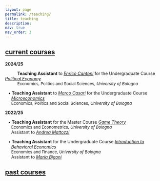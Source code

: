 ```yaml
---
layout: page
permalink: /teaching/
title: teaching
description:
nav: true
nav_order: 3
---
```


<!-- Current Course -->
<div class="projects">
  <a id="current-courses" href="javascript:void(0);" onclick="toggleVisibility('current-courses-content')">
    <h2 class="category"> current courses </h2>
  </a>
</div>

<!-- Show current courses by default -->
<div id="current-courses-content" style="display: block;">
  <p><b>2024/25</b></p>
    
  <p> <span style="margin-left: 10px; color: var(--global-theme-color);"><i class="fa-solid fa-chalkboard-user"></i></span>
    <span style="padding-left: 30px;"><b>Teaching Assistant</b> to <a href='https://www.unibo.it/sitoweb/enrico.cantoni'><i>Enrico Cantoni</i></a> for the Undergraduate Course <a href='https://www.unibo.it/it/studiare/dottorati-master-specializzazioni-e-altra-formazione/insegnamenti/insegnamento/2024/468855'><i>Political Economy</i></a></span>
    <br>
  <span style="font-size:10pt;"><i class="fa-solid fa-building-columns" style="color: var(--global-theme-color); margin-left: 10px;"></i>
    <span style="padding-left: 30px;">Economics, Politics and Social Sciences, <i> University of Bologna </i></span></span>
  </p>
  
  <p style="padding-left: 20px;"> <span style="margin-left: -10px; color: var(--global-theme-color);">•</span>
    <b>Teaching Assistant</b> to <a href='https://www.unibo.it/sitoweb/marco.casari'><i>Marco Casari</i></a> for the Undergraduate Course <a href='https://www.unibo.it/it/studiare/dottorati-master-specializzazioni-e-altra-formazione/insegnamenti/insegnamento/2024/502710'><i>Microeconomics</i></a>
    <br>
  <span style="font-size:10pt;">Economics, Politics and Social Sciences, <i> University of Bologna </i></span>
  </p>
  
  <p><b>2022/25</b></p>
  
  <p style="padding-left: 20px;"> <span style="margin-left: -10px; color: var(--global-theme-color);">•</span> <b>Teaching Assistant</b> for the Master Course <a href='https://www.unibo.it/it/studiare/dottorati-master-specializzazioni-e-altra-formazione/insegnamenti/insegnamento/2024/491971'><i>Game Theory</i></a> <br> <span style="font-size:10pt;">Economics and Econometrics, <i> University of Bologna </i></span> <br> Assistant to <a href='https://www.unibo.it/sitoweb/andrea.mattozzi'><i>Andrea Mattozzi</i></a> </p>
  
  <p style="padding-left: 20px;"> <span style="margin-left: -10px; color: var(--global-theme-color);">•</span> <b>Teaching Assistant</b> for the Undergraduate Course <a href='https://www.unibo.it/it/studiare/dottorati-master-specializzazioni-e-altra-formazione/insegnamenti/insegnamento/2024/467276'><i>Introduction to Behavioral Economics</i></a> <br> <span style="font-size:10pt;">Economics and Finance, <i> University of Bologna </i></span> <br> Assistant to <a href='https://www.unibo.it/sitoweb/maria.bigoni'><i>Maria Bigoni</i></a> </p>

</div>
<!-- end -->

<!-- Past Courses -->
<div class="projects">
  <a id="past-courses" href="javascript:void(0);" onclick="toggleVisibility('past-courses-content')">
    <h2 class="category"> past courses </h2>
  </a>
</div>

<!-- Hide past courses by default -->
<div id="past-courses-content" style="display: none;">
  
  <!-- 2022/24 -->
  <p><b>2022/24</b></p>
  
  <p style="padding-left: 20px;"> <span style="margin-left: -10px; color: var(--global-theme-color);">•</span> <b>Teaching Assistant</b> for the Undergraduate Course <a href='https://www.unibo.it/it/studiare/dottorati-master-specializzazioni-e-altra-formazione/insegnamenti/insegnamento/2023/422038'><i>Globalization: Trade, Migrations and Multinationals</i></a> <br> <span style="font-size:10pt;">Economics and Finance, <i> University of Bologna </i></span> <br> Assistant to <a href='https://www.unibo.it/sitoweb/giovanni.prarolo'><i>Giovanni Prarolo</i></a> and <a href='https://www.unibo.it/sitoweb/rohit.ticku'><i>Rohit Ticku</i></a> </p>
  <!-- end -->
  
  <!-- 2021/22 -->
  <p><b>2021/22</b></p>
  
  <p style="padding-left: 20px;"> <span style="margin-left: -10px; color: var(--global-theme-color);">•</span> <b>Teaching Assistant</b> for the Master Course <a href='https://www.unibo.it/it/studiare/dottorati-master-specializzazioni-e-altra-formazione/insegnamenti/insegnamento/2021/413556'><i>Competion Economics and Policy</i></a> <br> <span style="font-size:10pt;">Economics and Management, <i> Forlì Campus, University of Bologna </i></span> <br> Assistant to <a href='https://www.unibo.it/sitoweb/francesca.barigozzi'><i>Francesca Barigozzi</i></a> </p>
  
  <p style="padding-left: 20px;"> <span style="margin-left: -10px; color: var(--global-theme-color);">•</span> <b>Teaching Assistant</b> for the Undergraduate Course <a href='https://www.unibo.it/it/studiare/dottorati-master-specializzazioni-e-altra-formazione/insegnamenti/insegnamento/2021/413375'><i>Microeconomics</i></a> <br> <span style="font-size:10pt;">Economics and Business, <i> Forlì Campus, University of Bologna </i></span> <br> Assistant to <a href='https://www.unibo.it/sitoweb/francesca.barigozzi'><i>Francesca Barigozzi</i></a> </p>
  
  <p style="padding-left: 20px;"> <span style="margin-left: -10px; color: var(--global-theme-color);">•</span> <b>Teaching Assistant</b> for the Master Course <a href='https://www.unibo.it/it/studiare/dottorati-master-specializzazioni-e-altra-formazione/insegnamenti/insegnamento/2021/413555'><i>Game Theory</i></a> <br> <span style="font-size:10pt;">Economics and Management, <i> Forlì Campus, University of Bologna </i></span> <br> Assistant to <a href='https://www.unibo.it/sitoweb/natalia.montinari2'><i>Natalia Montinari</i></a> </p>
  <!-- end -->

  <!-- 2019/20 -->
  <p><b>2019/20</b></p>
  
  <p style="padding-left: 20px;"> <span style="margin-left: -10px; color: var(--global-theme-color);">•</span> <b>Teaching Assistant</b> for the Master Course <a href='https://www.business-management.unito.it/do/storicocorsi.pl/Show?_id=qeeh_1920'><i>Public Management and Public Economics</i></a> <br> <span style="font-size:10pt;">SAA School of Management, <i> University of Turin </i></span> <br> Assistant to <a href='https://www.management.unito.it/do/docenti.pl/Alias?francesco.figari#tab-profilo'><i>Francesco Figari</i></a> </p>
  
  <p style="padding-left: 20px;"> <span style="margin-left: -10px; color: var(--global-theme-color);">•</span> <b>Teaching Assistant</b> for the Undergraduate Course <a href='https://www.business-management.unito.it/do/storicocorsi.pl/Show?_id=wwm1_1920'><i>Microeconomics</i></a> <br> <span style="font-size:10pt;">SAA School of Management, <i> University of Turin </i></span> <br> Assistant to <a href='https://www.esomas.unito.it/do/docenti.pl/Alias?nadia.campaniello#tab-profilo'><i>Nadia Campaniello</i></a> </p>
  <!-- end -->
  
</div>
<!-- end -->

<!-- Inline script -->
<script>
  function toggleVisibility(id) {
    var content = document.getElementById(id);
    if (content.style.display === "none") {
      content.style.display = "block";
    } else {
      content.style.display = "none";
    }
  }
</script>
